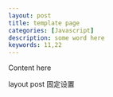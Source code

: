 ```yaml
---
layout: post
title: template page
categories: [Javascript]
description: some word here
keywords: 11,22
---
```


Content here

layout post 固定设置


